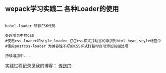 ## wepack学习实践二 各种Loader的使用

``` 

babel-loader 转换ES6代码

处理项目中的CSS 
#使用css-loader和style-loader 打包css样式并动态的添加到html-head-style标签中
#使用postcss-loader 为兼容性不好的CSS样式打包时自动添加前缀处理

持续增加中...

```

实践过程记录见我的博客： [传送门](https://blog.csdn.net/m0_37747665).
